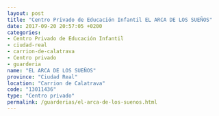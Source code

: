 ```yaml
---
layout: post
title: "Centro Privado de Educación Infantil EL ARCA DE LOS SUEÑOS"
date: 2017-09-20 20:57:05 +0200
categories:
- Centro Privado de Educación Infantil
- ciudad-real
- carrion-de-calatrava
- Centro privado
- guarderia
name: "EL ARCA DE LOS SUEÑOS"
province: "Ciudad Real"
location: "Carrion de Calatrava"
code: "13011436"
type: "Centro privado"
permalink: /guarderias/el-arca-de-los-suenos.html
---
```

